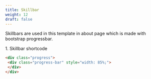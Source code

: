 ```yaml
---
title: Skillbar
weight: 12
draft: false
---
```

Skillbars are used in this template in about page which is made with bootstrap progressbar.

1\. Skillbar shortcode  
```html
<div class="progress">
 <div class="progress-bar" style="width: 85%;">
 </div>
</div>
```